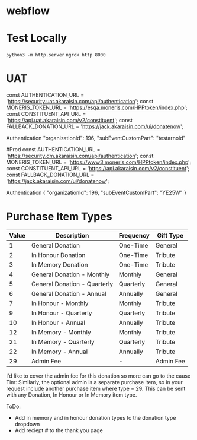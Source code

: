 # webflow


# Test Locally

`python3 -m http.server`
`ngrok http 8000`


# UAT
const AUTHENTICATION_URL = 'https://security.uat.akaraisin.com/api/authentication';
const MONERIS_TOKEN_URL = 'https://esqa.moneris.com/HPPtoken/index.php';
const CONSTITUENT_API_URL = 'https://api.uat.akaraisin.com/v2/constituent';
const FALLBACK_DONATION_URL = 'https://jack.akaraisin.com/ui/donatenow';

Authentication
"organizationId": 196,
"subEventCustomPart": "testarnold"


#Prod
const AUTHENTICATION_URL = 'https://security.dm.akaraisin.com/api/authentication';
const MONERIS_TOKEN_URL = 'https://www3.moneris.com/HPPtoken/index.php';
const CONSTITUENT_API_URL = 'https://api.akaraisin.com/v2/constituent';
const FALLBACK_DONATION_URL = 'https://jack.akaraisin.com/ui/donatenow';


Authentication
{
  "organizationId": 196,
  "subEventCustomPart": "YE25W"
}


# Purchase Item Types
| Value | Description                | Frequency | Gift Type |
|-------|----------------------------|-----------|-----------|
| 1     | General Donation           | One-Time  | General   |
| 2     | In Honour Donation         | One-Time  | Tribute   |
| 3     | In Memory Donation         | One-Time  | Tribute   |
| 4     | General Donation - Monthly | Monthly   | General   |
| 5     | General Donation - Quarterly | Quarterly | General   |
| 6     | General Donation - Annual  | Annually  | General   |
| 7     | In Honour - Monthly        | Monthly   | Tribute   |
| 9     | In Honour - Quarterly      | Quarterly | Tribute   |
| 10    | In Honour - Annual         | Annually  | Tribute   |
| 12    | In Memory - Monthly        | Monthly   | Tribute   |
| 21    | In Memory - Quarterly      | Quarterly | Tribute   |
| 22    | In Memory - Annual         | Annually  | Tribute   |
| 29    | Admin Fee                  | -         | Admin Fee |

I'd like to cover the admin fee for this donation so more can go to the cause
Tim: Similarly, the optional admin is a separate purchase item, so in your request include another purchase item where type = 29. This can be sent with any Donation, In Honour or In Memory item type.

ToDo: 
- Add in memory and in honour donation types to the donation type dropdown
- Add reciept # to the thank you page

